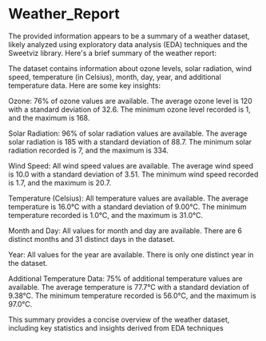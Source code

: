 # Weather_Report

The provided information appears to be a summary of a weather dataset, likely analyzed using exploratory data analysis (EDA) techniques and the Sweetviz library. Here's a brief summary of the weather report:

The dataset contains information about ozone levels, solar radiation, wind speed, temperature (in Celsius), month, day, year, and additional temperature data. Here are some key insights:

Ozone:
76% of ozone values are available.
The average ozone level is 120 with a standard deviation of 32.6.
The minimum ozone level recorded is 1, and the maximum is 168.

Solar Radiation:
96% of solar radiation values are available.
The average solar radiation is 185 with a standard deviation of 88.7.
The minimum solar radiation recorded is 7, and the maximum is 334.

Wind Speed:
All wind speed values are available.
The average wind speed is 10.0 with a standard deviation of 3.51.
The minimum wind speed recorded is 1.7, and the maximum is 20.7.

Temperature (Celsius):
All temperature values are available.
The average temperature is 16.0°C with a standard deviation of 9.00°C.
The minimum temperature recorded is 1.0°C, and the maximum is 31.0°C.

Month and Day:
All values for month and day are available.
There are 6 distinct months and 31 distinct days in the dataset.

Year:
All values for the year are available.
There is only one distinct year in the dataset.

Additional Temperature Data:
75% of additional temperature values are available.
The average temperature is 77.7°C with a standard deviation of 9.38°C.
The minimum temperature recorded is 56.0°C, and the maximum is 97.0°C.

This summary provides a concise overview of the weather dataset, including key statistics and insights derived from EDA techniques

